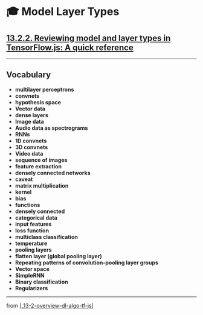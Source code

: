 # 🎓 Model Layer Types

## [**13.2.2.** Reviewing **model and layer types** in TensorFlow.js: **A quick reference**]()

---

## **Vocabulary**

- **multilayer perceptrons**
- **convnets**
- **hypothesis space**
- **Vector data**
- **dense layers**
- **Image data**
- **Audio data as spectrograms**
- **RNNs**
- **1D convnets**
- **3D convnets**
- **Video data**
- **sequence of images**
- **feature extraction**
- **densely connected networks**
- **caveat**
- **matrix multiplication**
- **kernel**
- **bias**
- **functions**
- **densely connected**
- **categorical data**
- **input features**
- **loss function**
- **multiclass classification**
- **temperature**
- **pooling layers**
- **flatten layer (global pooling layer)**
- **Repeating patterns of convolution-pooling layer groups**
- **Vector space**
- **SimpleRNN**
- **Binary classification**
- **Regularizers**

---
from [[_13-2-overview-dl-algo-tf-js]]

[//begin]: # "Autogenerated link references for markdown compatibility"
[_13-2-overview-dl-algo-tf-js]: _13-2-overview-dl-algo-tf-js.md "🎓 DL Algo TF.js"
[//end]: # "Autogenerated link references"